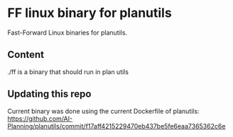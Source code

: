 # FF linux binary for planutils

Fast-Forward Linux binaries for planutils.

## Content

./ff is a binary that should run in plan utils

## Updating this repo

Current binary was done using the current Dockerfile of planutils:
https://github.com/AI-Planning/planutils/commit/f17aff4215229470eb437be5fe6eaa7365362c6e
